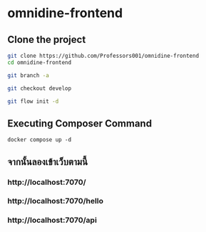 # omnidine-frontend

## Clone the project

```bash
git clone https://github.com/Professors001/omnidine-frontend
cd omnidine-frontend
```

```bash
git branch -a
```

```bash
git checkout develop
```

```bash
git flow init -d
```

## Executing Composer Command

```docker
docker compose up -d
```

## จากนั้นลองเข้าเว็บตามนี้

### http://localhost:7070/

### http://localhost:7070/hello

### http://localhost:7070/api